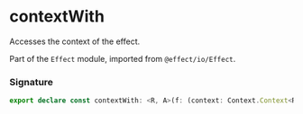 # contextWith

Accesses the context of the effect.

Part of the `Effect` module, imported from `@effect/io/Effect`.

### Signature

```typescript
export declare const contextWith: <R, A>(f: (context: Context.Context<R>) => A) => Effect<R, never, A>
```
